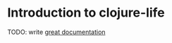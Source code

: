 # Introduction to clojure-life

TODO: write [great documentation](http://jacobian.org/writing/what-to-write/)
